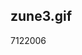 <article><h2>zune3.gif</h2><time><span class="day">7</span><span class="month">12</span><span class="year">2006</span></time></article>